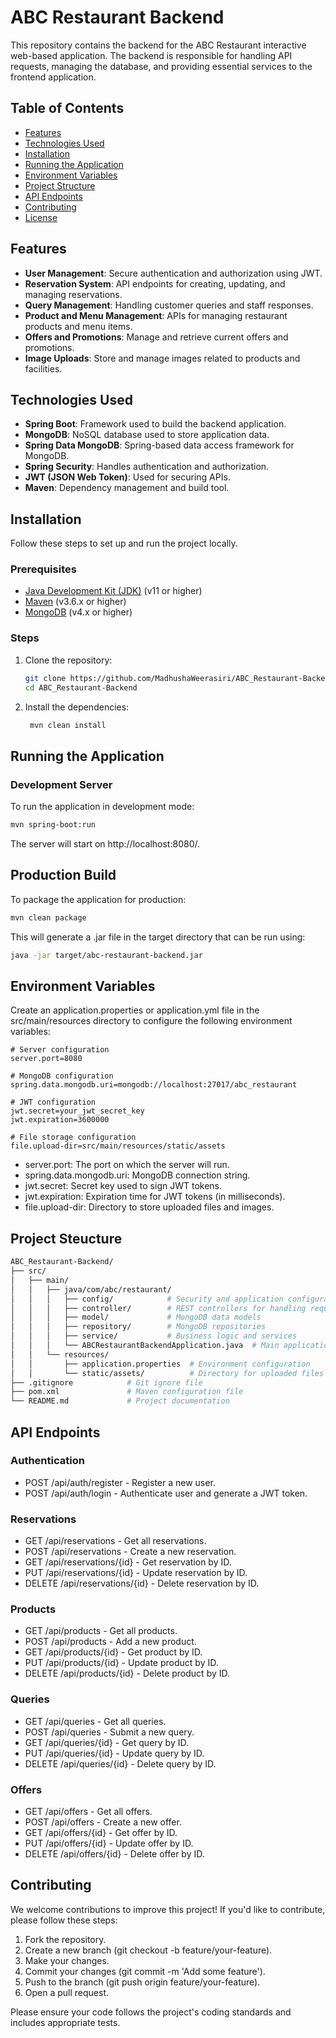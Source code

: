 # ABC Restaurant Backend

This repository contains the backend for the ABC Restaurant interactive web-based application. The backend is responsible for handling API requests, managing the database, and providing essential services to the frontend application.

## Table of Contents
- [Features](#features)
- [Technologies Used](#technologies-used)
- [Installation](#installation)
- [Running the Application](#running-the-application)
- [Environment Variables](#environment-variables)
- [Project Structure](#project-structure)
- [API Endpoints](#api-endpoints)
- [Contributing](#contributing)
- [License](#license)

## Features
- **User Management**: Secure authentication and authorization using JWT.
- **Reservation System**: API endpoints for creating, updating, and managing reservations.
- **Query Management**: Handling customer queries and staff responses.
- **Product and Menu Management**: APIs for managing restaurant products and menu items.
- **Offers and Promotions**: Manage and retrieve current offers and promotions.
- **Image Uploads**: Store and manage images related to products and facilities.

## Technologies Used
- **Spring Boot**: Framework used to build the backend application.
- **MongoDB**: NoSQL database used to store application data.
- **Spring Data MongoDB**: Spring-based data access framework for MongoDB.
- **Spring Security**: Handles authentication and authorization.
- **JWT (JSON Web Token)**: Used for securing APIs.
- **Maven**: Dependency management and build tool.

## Installation
Follow these steps to set up and run the project locally.

### Prerequisites
- [Java Development Kit (JDK)](https://www.oracle.com/java/technologies/javase-downloads.html) (v11 or higher)
- [Maven](https://maven.apache.org/) (v3.6.x or higher)
- [MongoDB](https://www.mongodb.com/) (v4.x or higher)

### Steps
1. Clone the repository:
   ```bash
   git clone https://github.com/MadhushaWeerasiri/ABC_Restaurant-Backend.git
   cd ABC_Restaurant-Backend

2. Install the dependencies:
   ```bash
    mvn clean install

## Running the Application

### Development Server
To run the application in development mode:
  ```bash
  mvn spring-boot:run
  ```

The server will start on http://localhost:8080/.

## Production Build
To package the application for production:
  ```bash
  mvn clean package
  ```

This will generate a .jar file in the target directory that can be run using:
  ```bash
  java -jar target/abc-restaurant-backend.jar
  ```

## Environment Variables
Create an application.properties or application.yml file in the src/main/resources directory to configure the following environment variables:
  ```properties
  # Server configuration
  server.port=8080

  # MongoDB configuration
  spring.data.mongodb.uri=mongodb://localhost:27017/abc_restaurant

  # JWT configuration
  jwt.secret=your_jwt_secret_key
  jwt.expiration=3600000

  # File storage configuration
  file.upload-dir=src/main/resources/static/assets
  ```
- server.port: The port on which the server will run.
- spring.data.mongodb.uri: MongoDB connection string.
- jwt.secret: Secret key used to sign JWT tokens.
- jwt.expiration: Expiration time for JWT tokens (in milliseconds).
- file.upload-dir: Directory to store uploaded files and images.

## Project Steucture
```bash
ABC_Restaurant-Backend/
├── src/
│   ├── main/
│   │   ├── java/com/abc/restaurant/
│   │   │   ├── config/            # Security and application configurations
│   │   │   ├── controller/        # REST controllers for handling requests
│   │   │   ├── model/             # MongoDB data models
│   │   │   ├── repository/        # MongoDB repositories
│   │   │   ├── service/           # Business logic and services
│   │   │   └── ABCRestaurantBackendApplication.java  # Main application class
│   │   └── resources/
│   │       ├── application.properties  # Environment configuration
│   │       └── static/assets/          # Directory for uploaded files and images
├── .gitignore            # Git ignore file
├── pom.xml               # Maven configuration file
└── README.md             # Project documentation

```

## API Endpoints
### Authentication
- POST /api/auth/register - Register a new user.
- POST /api/auth/login - Authenticate user and generate a JWT token.

### Reservations
- GET /api/reservations - Get all reservations.
- POST /api/reservations - Create a new reservation.
- GET /api/reservations/{id} - Get reservation by ID.
- PUT /api/reservations/{id} - Update reservation by ID.
- DELETE /api/reservations/{id} - Delete reservation by ID.

### Products
- GET /api/products - Get all products.
- POST /api/products - Add a new product.
- GET /api/products/{id} - Get product by ID.
- PUT /api/products/{id} - Update product by ID.
- DELETE /api/products/{id} - Delete product by ID.

### Queries
- GET /api/queries - Get all queries.
- POST /api/queries - Submit a new query.
- GET /api/queries/{id} - Get query by ID.
- PUT /api/queries/{id} - Update query by ID.
- DELETE /api/queries/{id} - Delete query by ID.

### Offers
- GET /api/offers - Get all offers.
- POST /api/offers - Create a new offer.
- GET /api/offers/{id} - Get offer by ID.
- PUT /api/offers/{id} - Update offer by ID.
- DELETE /api/offers/{id} - Delete offer by ID.

## Contributing
We welcome contributions to improve this project! If you'd like to contribute, please follow these steps:

1. Fork the repository.
2. Create a new branch (git checkout -b feature/your-feature).
3. Make your changes.
4. Commit your changes (git commit -m 'Add some feature').
5. Push to the branch (git push origin feature/your-feature).
6. Open a pull request.

Please ensure your code follows the project's coding standards and includes appropriate tests.
